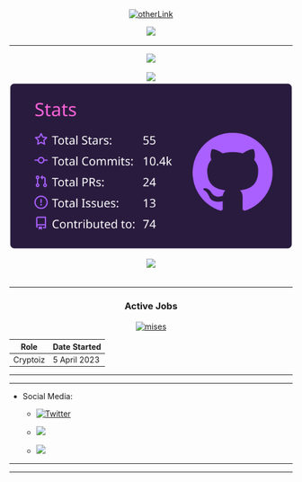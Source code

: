 <div align="center">
 
[<img align="center" src='https://github.com/Dwanx-9/Redmi.md/blob/main/Bot-orange.png' alt='otherLink' height='68'>](https://github.com/Dwanx-9)

![](https://komarev.com/ghpvc/?username=Dwanx-9&color=blueviolet&style=plastic&label=Visitors)

</div>


 ---
<div align="center">
<img src="https://github-profile-trophy.vercel.app/?username=Dwanx-9&theme=onedark&rank=-C"/>
 
<img src="https://raw.githubusercontent.com/Dwanx-9/Suiiiiiiiiiiiiii/main/profile-summary-card-output/jolly/1-repos-per-language.svg"/> <img src="https://raw.githubusercontent.com/Megumiiiiii/Suiiiiiiiiiiiiii/main/profile-summary-card-output/jolly/3-stats.svg"/>

<img src="https://github-readme-streak-stats.herokuapp.com?user=Dwanx-9&theme=deuteranopia-friendly-theme&hide_border=true&date_format=M%20j%5B%2C%20Y%5D&card_width=512"/>


</div>

<br/>

<!--

[![](https://github-readme-stats.vercel.app/api?username=Dwanx0&show_icons=true&theme=jolly&show=discussions_started,prs_merged,prs_merged_percentage)](https://github.com/anuraghazra/github-readme-stats)

<div align="center">
  <div style="display: flex; align-items: flex-start;">
   

  </div>
</div>

-->

---

<div align="center">
  
### Active Jobs
  [<img align="center" src='https://github.com/Dwanx-9/Redmi.md/blob/main/cryptoiz%20new.png' alt='mises'  width='150' heigth='150'>]([https://staking.creditcoin.org/#/validators](https://t.me/cryptoizoffice/26897))
  
| Role | Date Started |
|----------|---------------|
| Cryptoiz | 5 April 2023 | 

</div>

---
---

- Social Media:

  - [![Twitter](https://img.shields.io/twitter/follow/0xOrgbwh?style=social)](https://twitter.com/0xorgbwh)

  - [![](https://img.shields.io/static/v1?label=Telegram&message=%E2%9D%A4&logo=Telegram&color=%23e609e6)](https://t.me/Orangbawah9)

  - [![](https://img.shields.io/static/v1?label=Sponsor&message=%E2%9D%A4&logo=GitHub&color=%23e609e6)](https://github.com/Dwanx-9)

---


</div>


---

<div id="footer" align="center">

</div>





